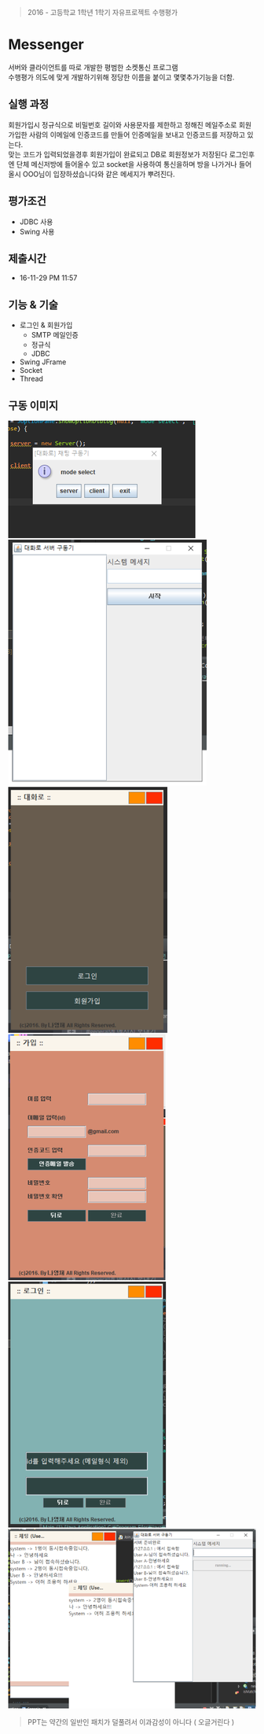 > 2016 - 고등학교 1학년 1학기 자유프로젝트 수행평가

# Messenger 
서버와 클라이언트를 따로 개발한 평범한 소켓통신 프로그램  
수행평가 의도에 맞게 개발하기위해 정당한 이름을 붙이고 몇몇추가기능을 더함.

## 실행 과정
회원가입시 정규식으로 비밀번호 길이와 사용문자를 제한하고 정해진 메일주소로 회원가입한 사람의 이메일에 인증코드를 만들어 인증메일을 보내고 인증코드를 저장하고 있는다.   
맞는 코드가 입력되었을경후 회원가입이 완료되고 DB로 회원정보가 저장된다 로그인후엔 단체 메신저방에 들어올수 있고 socket을 사용하여 통신을하며 방을 나가거나 들어올시 OOO님이 입장하셨습니다와 같은 메세지가 뿌려진다.  

## 평가조건
  - JDBC 사용
  - Swing 사용
## 제출시간
  - 16-11-29 PM 11:57
## 기능 & 기술
  - 로그인 & 회원가입
    - SMTP 메일인증
    - 정규식
    - JDBC
  - Swing JFrame
  - Socket
  - Thread

## 구동 이미지
<img src='doc_img/img_0.png'><br>
<img src='doc_img/img_5.png' height='500'><img src='doc_img/img_1.png' height='500'><br>
<img src='doc_img/img_2.png' height='500'><img src='doc_img/img_3.png' height='500'><br>
<img src='doc_img/img_4.png'>

> PPT는 약간의 일반인 패치가 덜풀려서 이과감성이 아니다 ( 오글거린다 )
